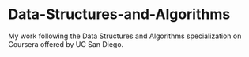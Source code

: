 # Data-Structures-and-Algorithms
My work following the Data Structures and Algorithms specialization on Coursera offered by UC San Diego.
